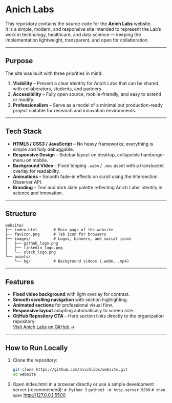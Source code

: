 # Anich Labs

This repository contains the source code for the **Anich Labs** website.  
It is a simple, modern, and responsive site intended to represent the Lab’s work in technology, healthcare, and data science — keeping the implementation lightweight, transparent, and open for collaboration.

---

## Purpose

The site was built with three priorities in mind:

1. **Visibility** – Present a clear identity for Anich Labs that can be shared with collaborators, students, and partners.  
2. **Accessibility** – Fully open source, mobile-friendly, and easy to extend or modify.  
3. **Professionalism** – Serve as a model of a minimal but production-ready project suitable for research and innovation environments.

---

## Tech Stack

- **HTML5 / CSS3 / JavaScript** – No heavy frameworks; everything is simple and fully debuggable.  
- **Responsive Design** – Sidebar layout on desktop, collapsible hamburger menu on mobile.  
- **Background Video** – Fixed looping `.webm` / `.mov` asset with a translucent overlay for readability.  
- **Animations** – Smooth fade-in effects on scroll using the Intersection Observer API.  
- **Branding** – Teal and dark slate palette reflecting Anich Labs’ identity in science and innovation.

---

## Structure

```
website/
├── index.html       # Main page of the website
├── favicon.png      # Tab icon for browsers
├── images/          # Logos, banners, and social icons
│   ├── github_logo.png
│   ├── linkedin_logo.png
│   └── slack_logo.png
└── assets/
    └── bg/          # Background videos (.webm, .mp4)
```

---

## Features

- **Fixed video background** with light overlay for contrast.  
- **Smooth scrolling navigation** with section highlighting.  
- **Animated sections** for professional visual flow.  
- **Responsive layout** adapting automatically to screen size.  
- **GitHub Repository CTA** – Hero section links directly to the organization repository:  
  [Visit Anich Labs on GitHub →](https://github.com/orgs/anichlabs/)

---

## How to Run Locally

1. Clone the repository:

   ```bash
   git clone https://github.com/anichlabs/website.git
   cd website

2. Open index.html in a browser directly or use a simple development server (recommended):
`# Python 3`
`python3 -m http.server 5500`
`# then open` http://127.0.0.1:5500
